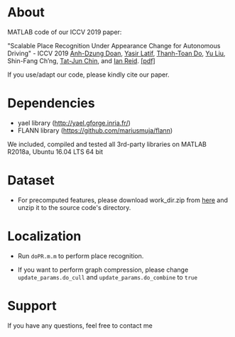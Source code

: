 About
============
MATLAB code of our ICCV 2019 paper:

"Scalable Place Recognition Under Appearance Change for Autonomous Driving" - ICCV 2019 [Anh-Dzung Doan](https://sites.google.com/view/dzungdoan/home), [Yasir Latif](http://ylatif.github.io/), [Thanh-Toan Do](https://sites.google.com/view/thanhtoando/home), [Yu Liu](https://sites.google.com/site/yuliuunilau/home), Shin-Fang Ch’ng, [Tat-Jun Chin](https://cs.adelaide.edu.au/~tjchin/doku.php), and [Ian Reid](https://cs.adelaide.edu.au/~ianr/). [[pdf]](http://openaccess.thecvf.com/content_ICCV_2019/papers/Doan_Scalable_Place_Recognition_Under_Appearance_Change_for_Autonomous_Driving_ICCV_2019_paper.pdf)

If you use/adapt our code, please kindly cite our paper.


Dependencies
============

+ yael library (http://yael.gforge.inria.fr/)
+ FLANN library (https://github.com/mariusmuja/flann)

We included, compiled and tested all 3rd-party libraries on MATLAB R2018a, Ubuntu 16.04 LTS 64 bit

Dataset
============

+ For precomputed features, please download work_dir.zip from [here](https://drive.google.com/file/d/1hcuZce8aFiuohwAjxIPvpWTj7M58MlYW/view?usp=sharing)
and unzip it to the source code's directory.



Localization
============

+ Run `doPR.m.m` to perform place recognition. 

+ If you want to perform graph compression, please change `update_params.do_cull` and `update_params.do_combine` to `true`


Support
============

If you have any questions, feel free to contact me
